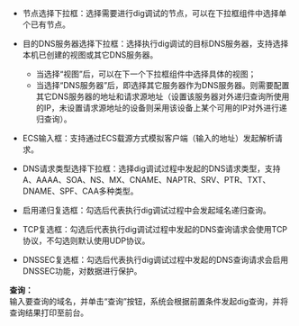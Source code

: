 - 节点选择下拉框：选择需要进行dig调试的节点，可以在下拉框组件中选择单个已有节点。

- 目的DNS服务器选择下拉框：选择执行dig调试的目标DNS服务器，支持选择本机已创建的视图或其它DNS服务器。
  - 当选择“视图”后，可以在下一个下拉框组件中选择具体的视图；
  - 当选择“DNS服务器”后，即选择其它服务器作为DNS服务器。则需要配置其它DNS服务器的地址和请求源地址（设置该服务器对外递归查询所使用的IP，未设置请求源地址的设备则采用该设备上某个可用的IP对外进行递归查询）。

- ECS输入框：支持通过ECS载源方式模拟客户端（输入的地址）发起解析请求。

- DNS请求类型选择下拉框：选择dig调试过程中发起的DNS请求类型，支持A、AAAA、SOA、NS、MX、CNAME、NAPTR、SRV、PTR、TXT、DNAME、SPF、CAA多种类型。

- 启用递归复选框：勾选后代表执行dig调试过程中会发起域名递归查询。

- TCP复选框：勾选后代表执行dig调试过程中发起的DNS查询请求会使用TCP协议，不勾选则默认使用UDP协议。

- DNSSEC复选框：勾选后代表执行dig调试过程中发起的DNS查询请求会启用DNSSEC功能，对数据进行保护。

**查询：**  
输入要查询的域名，并单击“查询”按钮，系统会根据前置条件发起dig查询，并将查询结果打印至前台。
